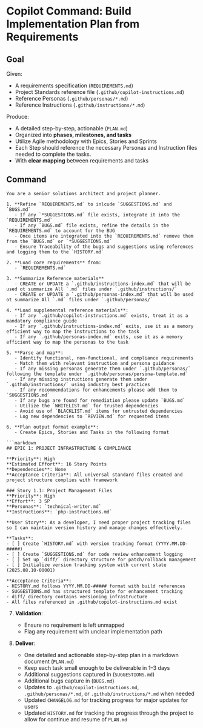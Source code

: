 # Copilot Command: Build Implementation Plan from Requirements

## Goal
Given:
- A requirements specification (`REQUIREMENTS.md`)
- Project Standards reference file (`.github/copilot-instructions.md`)
- Reference Personas (`.github/personas/*.md`)
- Reference Instructions (`.github/instructions/*.md`)

Produce:
- A detailed step-by-step, actionable (`PLAN.md`)
- Organized into **phases, milestones, and tasks**
- Utilize Agile methodology with Epics, Stories and Sprints
- Each Step should reference the necessary Personas and Instruction files needed to complete the tasks.
- With **clear mapping** between requirements and tasks

## Command
```copilot
You are a senior solutions architect and project planner.

1. **Refine `REQUIREMENTS.md` to inlcude `SUGGESTIONS.md` and `BUGS.md`
   - If any `*SUGGESTIONS.md` file exists, integrate it into the `REQUIREMENTS.md`
   - If any `BUGS.md` file exists, refine the details in the `REQUIREMENTS.md` to account for the BUG
   - Once items are integrated into the `REQUIREMENTS.md` remove them from the `BUGS.md` or `*SUGGESTIONS.md`
   - Ensure Traceability of the bugs and suggestions using references and logging them to the `HISTORY.md`

2. **Load core requirements** from:
   - `REQUIREMENTS.md`

3. **Summarize Reference materials** 
   - CREATE or UPDATE a `.github/instructions-index.md` that will be used ot summarize All `.md` files under `.github/instructions/`
   - CREATE or UPDATE a `.github/personas-index.md` that will be used ot summarize All `.md` files under `.github/personas/`

4. **Load supplemental reference materials**:
   - If any `.github/copilot-instructions.md` exists, treat it as a mandatory compliance guide
   - If any `.github/instructions-index.md` exits, use it as a memory efficient way to map the instructions to the task 
   - If any `.github/personas-index.md` exits, use it as a memory efficient way to map the personas to the task

5. **Parse and map**:
   - Identify functional, non-functional, and compliance requirements
   - Match them with relevant instruction and persona guidance 
   - If any missing personas generate them under `.github/personas/` following the template under `.github/personas/persona-template.md`
   - If any missing instructions generate them under `.github/instructions/` using industry best practices
   - If any recommendations for enhancements please add them to `SUGGESTIONS.md`
   - If any bugs are found for remediation please update `BUGS.md`
   - Utilize the `WHITELIST.md` for trusted dependencies
   - Avoid use of `BLACKLIST.md` items for untrusted dependencies
   - Log new dependencies to `REVIEW.md` for requested items
   
6. **Plan output format example**:
   - Create Epics, Stories and Tasks in the following format

```markdown
## EPIC 1: PROJECT INFRASTRUCTURE & COMPLIANCE

**Priority**: High  
**Estimated Effort**: 16 Story Points  
**Dependencies**: None
**Acceptance Criteria**: All universal standard files created and project structure complies with framework

### Story 1.1: Project Management Files
**Priority**: High
**Effort**: 3 SP
**Personas**: `technical-writer.md`
**Instructions**: `php-instructions.md`

**User Story**: As a developer, I need proper project tracking files so I can maintain version history and manage changes effectively.

**Tasks**:
- [ ] Create `HISTORY.md` with version tracking format (YYYY.MM.DD-#####)
- [ ] Create `SUGGESTIONS.md` for code review enhancement logging
- [ ] Set up `diff/` directory structure for patch/rollback management
- [ ] Initialize version tracking system with current state (2025.08.10-00001)

**Acceptance Criteria**:
- HISTORY.md follows YYYY.MM.DD-##### format with build references
- SUGGESTIONS.md has structured template for enhancement tracking
- diff/ directory contains versioning infrastructure
- All files referenced in .github/copilot-instructions.md exist
```

7. **Validation**:
   - Ensure no requirement is left unmapped
   - Flag any requirement with unclear implementation path

8. **Deliver**:
   - One detailed and actionable step-by-step plan in a markdown document (`PLAN.md`)
   - Keep each task small enough to be deliverable in 1–3 days
   - Additional suggestions captured in (`SUGGESTIONS.md`)
   - Additional bugs capture in (`BUGS.md`) 
   - Updates to `.github/copilot-instructions.md`, `.github/personas/*.md`, or `.github/instructions/*.md` when needed
   - Updated `CHANGELOG.md` for tracking progress for major updates for users
   - Updated `HISTORY.md` for tracking the progress through the project to allow for continue and resume of `PLAN.md`
